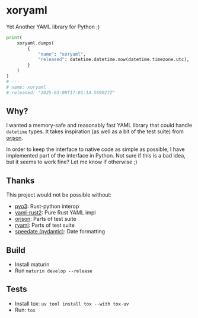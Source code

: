 # xoryaml

Yet Another YAML library for Python ;)

```python
print(
    xoryaml.dumps(
        {
            "name": "xoryaml",
            "released": datetime.datetime.now(datetime.timezone.utc),
        }
    )
)
# ---
# name: xoryaml
# released: "2025-03-08T17:01:14.569027Z"
```


## Why?

I wanted a memory-safe and reasonably fast YAML library that could handle
`datetime` types. It takes inspiration (as well as a bit of the test suite)
from [orjson](https://github.com/ijl/orjson).

In order to keep the interface to native code as simple as possible, I have
implemented part of the interface in Python. Not sure if this is a bad idea, but
it seems to work fine? Let me know if otherwise ;)

## Thanks

This project would not be possible without:

- [pyo3](https://pyo3.rs/): Rust-python interop
- [yaml-rust2](https://github.com/ethiraric/yaml-rust2): Pure Rust YAML impl
- [orjson](https://github.com/ijl/orjson): Parts of test suite
- [ryaml](https://github.com/emmatyping/ryaml): Parts of test suite
- [speedate (pydantic)](https://github.com/pydantic/speedate): Date formatting


## Build

- Install maturin
- Run `maturin develop --release`

## Tests

- Install tox: `uv tool install tox --with tox-uv`
- Run: `tox`
